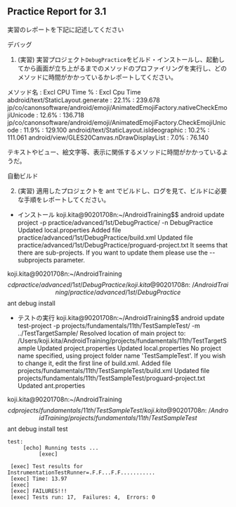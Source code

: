 Practice Report for 3.1
------

実習のレポートを下記に記述してください

デバッグ

1. (実習) 実習プロジェクト`DebugPractice`をビルド・インストールし、起動してから画面が立ち上がるまでのメソッドのプロファイリングを実行し、どのメソッドに時間がかかっているかレポートしてください。

メソッド名                                                                      : Excl CPU Time %   : Excl Cpu Time
abdroid/text/StaticLayout.generate                                              : 22.1%             : 239.678
jp/co/canonsoftware/android/emoji/AnimatedEmojiFactory.nativeCheckEmojiUnicode  : 12.6%             : 136.718
jp/co/canonsoftware/android/emoji/AnimatedEmojiFactory.CheckEmojiUnicode        : 11.9%             : 129.100
android/text/StaticLayout.isIdeographic                                         : 10.2%             : 111.061
android/view/GLES20Canvas.nDrawDisplayList                                      :  7.0%             :  76.140

テキストやビュー、絵文字等、表示に関係するメソッドに時間がかかっているようだ。

自動ビルド

2. (実習) 適用したプロジェクトを ant でビルドし、ログを見て、ビルドに必要な手順をレポートしてください。

* インストール
koji.kita@90201708n:~/AndroidTraining$$ android update project -p practice/advanced/1st/DebugPractice/ -n DebugPractice
Updated local.properties
Added file practice/advanced/1st/DebugPractice/build.xml
Updated file practice/advanced/1st/DebugPractice/proguard-project.txt
It seems that there are sub-projects. If you want to update them
please use the --subprojects parameter.

koji.kita@90201708n:~/AndroidTraining$$ cd practice/advanced/1st/DebugPractice/
koji.kita@90201708n:~/AndroidTraining/practice/advanced/1st/DebugPractice$$ ant debug install

* テストの実行
koji.kita@90201708n:~/AndroidTraining$$ android update test-project -p projects/fundamentals/11th/TestSampleTest/ -m ../TestTargetSample/
Resolved location of main project to: /Users/koji.kita/AndroidTraining/projects/fundamentals/11th/TestTargetSample
Updated project.properties
Updated local.properties
No project name specified, using project folder name 'TestSampleTest'.
If you wish to change it, edit the first line of build.xml.
Added file projects/fundamentals/11th/TestSampleTest/build.xml
Updated file projects/fundamentals/11th/TestSampleTest/proguard-project.txt
Updated ant.properties

koji.kita@90201708n:~/AndroidTraining$$ cd projects/fundamentals/11th/TestSampleTest/
koji.kita@90201708n:~/AndroidTraining/projects/fundamentals/11th/TestSampleTest$$ ant debug install test
~~~~
test:
     [echo] Running tests ...
          [exec]
~~~~
     [exec] Test results for InstrumentationTestRunner=.F.F...F.F...........
     [exec] Time: 13.97
     [exec]
     [exec] FAILURES!!!
     [exec] Tests run: 17,  Failures: 4,  Errors: 0
